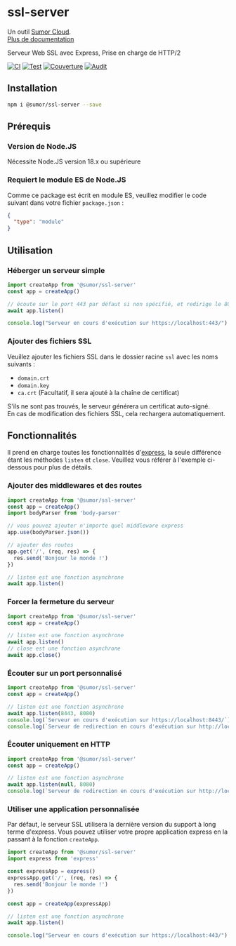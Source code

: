 # ssl-server

Un outil [Sumor Cloud](https://sumor.cloud).  
[Plus de documentation](https://sumor.cloud/ssl-server)

Serveur Web SSL avec Express, Prise en charge de HTTP/2

[![CI](https://github.com/sumor-cloud/ssl-server/actions/workflows/ci.yml/badge.svg)](https://github.com/sumor-cloud/ssl-server/actions/workflows/ci.yml)
[![Test](https://github.com/sumor-cloud/ssl-server/actions/workflows/ut.yml/badge.svg)](https://github.com/sumor-cloud/ssl-server/actions/workflows/ut.yml)
[![Couverture](https://github.com/sumor-cloud/ssl-server/actions/workflows/coverage.yml/badge.svg)](https://github.com/sumor-cloud/ssl-server/actions/workflows/coverage.yml)
[![Audit](https://github.com/sumor-cloud/ssl-server/actions/workflows/audit.yml/badge.svg)](https://github.com/sumor-cloud/ssl-server/actions/workflows/audit.yml)

## Installation

```bash
npm i @sumor/ssl-server --save
```

## Prérequis

### Version de Node.JS

Nécessite Node.JS version 18.x ou supérieure

### Requiert le module ES de Node.JS

Comme ce package est écrit en module ES, veuillez modifier le code suivant dans votre fichier `package.json` :

```json
{
  "type": "module"
}
```

## Utilisation

### Héberger un serveur simple

```javascript
import createApp from '@sumor/ssl-server'
const app = createApp()

// écoute sur le port 443 par défaut si non spécifié, et redirige le 80 vers le 443 en HTTPS
await app.listen()

console.log("Serveur en cours d'exécution sur https://localhost:443/")
```

### Ajouter des fichiers SSL

Veuillez ajouter les fichiers SSL dans le dossier racine `ssl` avec les noms suivants :

- `domain.crt`
- `domain.key`
- `ca.crt` (Facultatif, il sera ajouté à la chaîne de certificat)

S'ils ne sont pas trouvés, le serveur générera un certificat auto-signé.  
En cas de modification des fichiers SSL, cela rechargera automatiquement.

## Fonctionnalités

Il prend en charge toutes les fonctionnalités d'[express](https://www.npmjs.com/package/express), la seule différence étant les méthodes `listen` et `close`. Veuillez vous référer à l'exemple ci-dessous pour plus de détails.

### Ajouter des middlewares et des routes

```javascript
import createApp from '@sumor/ssl-server'
const app = createApp()
import bodyParser from 'body-parser'

// vous pouvez ajouter n'importe quel middleware express
app.use(bodyParser.json())

// ajouter des routes
app.get('/', (req, res) => {
  res.send('Bonjour le monde !')
})

// listen est une fonction asynchrone
await app.listen()
```

### Forcer la fermeture du serveur

```javascript
import createApp from '@sumor/ssl-server'
const app = createApp()

// listen est une fonction asynchrone
await app.listen()
// close est une fonction asynchrone
await app.close()
```

### Écouter sur un port personnalisé

```javascript
import createApp from '@sumor/ssl-server'
const app = createApp()

// listen est une fonction asynchrone
await app.listen(8443, 8080)
console.log(`Serveur en cours d'exécution sur https://localhost:8443/`)
console.log(`Serveur de redirection en cours d'exécution sur http://localhost:8080/`)
```

### Écouter uniquement en HTTP

```javascript
import createApp from '@sumor/ssl-server'
const app = createApp()

// listen est une fonction asynchrone
await app.listen(null, 8080)
console.log(`Serveur de redirection en cours d'exécution sur http://localhost:8080/`)
```

### Utiliser une application personnalisée

Par défaut, le serveur SSL utilisera la dernière version du support à long terme d'express. Vous pouvez utiliser votre propre application express en la passant à la fonction `createApp`.

```javascript
import createApp from '@sumor/ssl-server'
import express from 'express'

const expressApp = express()
expressApp.get('/', (req, res) => {
  res.send('Bonjour le monde !')
})

const app = createApp(expressApp)

// listen est une fonction asynchrone
await app.listen()

console.log("Serveur en cours d'exécution sur https://localhost:443/")
```
